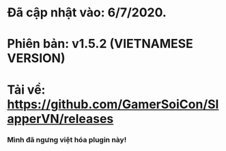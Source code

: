 # Đã cập nhật vào: 6/7/2020.
# Phiên bản: v1.5.2 (VIETNAMESE VERSION)
# Tải về: https://github.com/GamerSoiCon/SlapperVN/releases
### Mình đã ngưng việt hóa plugin này!
